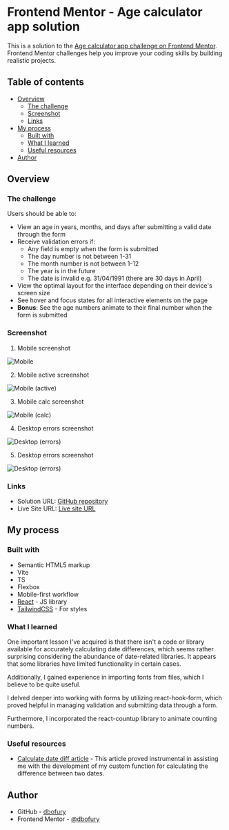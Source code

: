 # Frontend Mentor - Age calculator app solution

This is a solution to the [Age calculator app challenge on Frontend Mentor](https://www.frontendmentor.io/challenges/age-calculator-app-dF9DFFpj-Q). Frontend Mentor challenges help you improve your coding skills by building realistic projects.

## Table of contents

- [Overview](#overview)
  - [The challenge](#the-challenge)
  - [Screenshot](#screenshot)
  - [Links](#links)
- [My process](#my-process)
  - [Built with](#built-with)
  - [What I learned](#what-i-learned)
  - [Useful resources](#useful-resources)
- [Author](#author)

## Overview

### The challenge

Users should be able to:

- View an age in years, months, and days after submitting a valid date through the form
- Receive validation errors if:
  - Any field is empty when the form is submitted
  - The day number is not between 1-31
  - The month number is not between 1-12
  - The year is in the future
  - The date is invalid e.g. 31/04/1991 (there are 30 days in April)
- View the optimal layout for the interface depending on their device's screen size
- See hover and focus states for all interactive elements on the page
- **Bonus**: See the age numbers animate to their final number when the form is submitted

### Screenshot

1. Mobile screenshot

![Mobile](./screenshots/Mobile.PNG)

2. Mobile active screenshot

![Mobile (active)](./screenshots/Mobile-Active.PNG)

3. Mobile calc screenshot

![Mobile (calc)](./screenshots/Mobile-Calc.PNG)

4. Desktop errors screenshot

![Desktop (errors)](./screenshots/Desktop-Errors.PNG)

5. Desktop errors screenshot

![Desktop (errors)](./screenshots/Desktop-Errors-2.PNG)

### Links

- Solution URL: [GitHub repository](https://github.com/DBoFury/age-calculator-app/)
- Live Site URL: [Live site URL](https://dbofury.github.io/age-calculator-app/)

## My process

### Built with

- Semantic HTML5 markup
- Vite
- TS
- Flexbox
- Mobile-first workflow
- [React](https://reactjs.org/) - JS library
- [TailwindCSS](https://tailwindcss.com/) - For styles

### What I learned

One important lesson I've acquired is that there isn't a code or library available for accurately calculating date differences, which seems rather surprising considering the abundance of date-related libraries. It appears that some libraries have limited functionality in certain cases.

Additionally, I gained experience in importing fonts from files, which I believe to be quite useful.

I delved deeper into working with forms by utilizing react-hook-form, which proved helpful in managing validation and submitting data through a form.

Furthermore, I incorporated the react-countup library to animate counting numbers.

### Useful resources

- [Calculate date diff article](https://blog.bitsrc.io/calculate-the-difference-between-two-2-dates-e1d76737c05a) - This article proved instrumental in assisting me with the development of my custom function for calculating the difference between two dates.

## Author

- GitHub - [dbofury](https://github.com/DBoFury)
- Frontend Mentor - [@dbofury](https://www.frontendmentor.io/profile/frikol3000)
